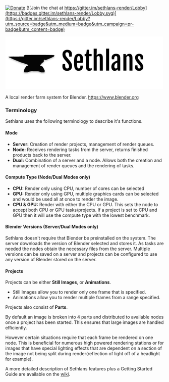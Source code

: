 [![Donate](https://img.shields.io/badge/Donate-PayPal-green.svg)](https://www.paypal.com/cgi-bin/webscr?cmd=_s-xclick&hosted_button_id=3ULGBPAGGTSLA)
[![Join the chat at https://gitter.im/sethlans-render/Lobby](https://badges.gitter.im/sethlans-render/Lobby.svg)](https://gitter.im/sethlans-render/Lobby?utm_source=badge&utm_medium=badge&utm_campaign=pr-badge&utm_content=badge)

![logo](https://github.com/dryad-naiad-software/sethlans/raw/master/wiki/images/logo-text-dark.png)

A local render farm system for Blender. https://www.blender.org
 
### Terminology

Sethlans uses the following terminology to describe it's functions.

#### Mode
- **Server:** Creation of render projects, management of render queues.
- **Node:** Receives rendering tasks from the server, returns finished products 
back to the server.
- **Dual:** Combination of a server and a node.  Allows both the creation and management of render queues and the rendering of tasks.

#### Compute Type (Node/Dual Modes only)

- **CPU:** Render only using CPU, number of cores can be selected
- **GPU:** Render only using GPU, multiple graphics cards can be selected and would be used all at once to render the image.
- **CPU & GPU:** Render with either the CPU or GPU.  This sets the node to accept both CPU or GPU tasks/projects.  If a project is set to CPU and GPU then it will use the compute type with the lowest benchmark.

#### Blender Versions (Server/Dual Modes only)
Sethlans doesn't require that Blender be preinstalled on the system.  The server downloads the version of Blender selected and stores it.  As tasks are needed the nodes obtain the necessary files from the server.  Multiple versions can be saved on a server and projects can be configured to use any version of Blender stored on the server.

#### Projects
Projects can be either **Still Images**, or **Animations**.  

 - Still Images allow you to render only one frame that is specified.  
 -  Animations allow you to render multiple frames from a range
   specified.

Projects also consist of **Parts**.  

By default an image is broken into 4 parts and distributed to available nodes once a project has been started.  This ensures that large images are handled efficiently.  

However certain situations require that each frame be rendered on one node. This is beneficial for numerous high powered rendering stations or for images that have special lighting effects that are dependent on a section of the image not being split during render(reflection of light off of a headlight for example).

A more detailed description of Sethlans features plus a Getting Started Guide are available on the [wiki](https://github.com/dryad-naiad-software/sethlans/wiki).


